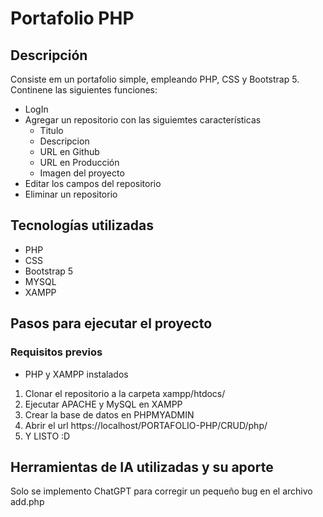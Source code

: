 # Portafolio PHP

## Descripción

Consiste em un portafolio simple, empleando PHP, CSS y Bootstrap 5. Continene las siguientes funciones:
- LogIn
- Agregar un repositorio con las siguiemtes características
  - Titulo
  - Descripcion
  - URL en Github
  - URL en Producción
  - Imagen del proyecto
- Editar los campos del repositorio
- Eliminar un repositorio
  
## Tecnologías utilizadas

- PHP
- CSS
- Bootstrap 5
- MYSQL
- XAMPP
  
## Pasos para ejecutar el proyecto
### Requisitos previos
  - PHP y XAMPP instalados

1. Clonar el repositorio a la carpeta xampp/htdocs/
2. Ejecutar APACHE y MySQL en XAMPP
3. Crear la base de datos en PHPMYADMIN
4. Abrir el url https://localhost/PORTAFOLIO-PHP/CRUD/php/
5. Y LISTO :D

 
## Herramientas de IA utilizadas y su aporte
Solo se implemento ChatGPT para corregir un pequeño bug en el archivo add.php
